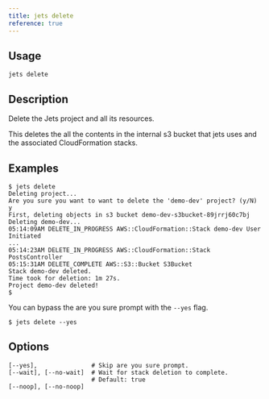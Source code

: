 ```yaml
---
title: jets delete
reference: true
---
```


## Usage

    jets delete

## Description

Delete the Jets project and all its resources.

This deletes the all the contents in the internal s3 bucket that jets uses and the associated CloudFormation stacks.

## Examples

    $ jets delete
    Deleting project...
    Are you sure you want to want to delete the 'demo-dev' project? (y/N)
    y
    First, deleting objects in s3 bucket demo-dev-s3bucket-89jrrj60c7bj
    Deleting demo-dev...
    05:14:09AM DELETE_IN_PROGRESS AWS::CloudFormation::Stack demo-dev User Initiated
    ...
    05:14:23AM DELETE_IN_PROGRESS AWS::CloudFormation::Stack PostsController
    05:15:31AM DELETE_COMPLETE AWS::S3::Bucket S3Bucket
    Stack demo-dev deleted.
    Time took for deletion: 1m 27s.
    Project demo-dev deleted!
    $

You can bypass the are you sure prompt with the `--yes` flag.

    $ jets delete --yes

## Options

```
[--yes],               # Skip are you sure prompt.
[--wait], [--no-wait]  # Wait for stack deletion to complete.
                       # Default: true
[--noop], [--no-noop]  
```

